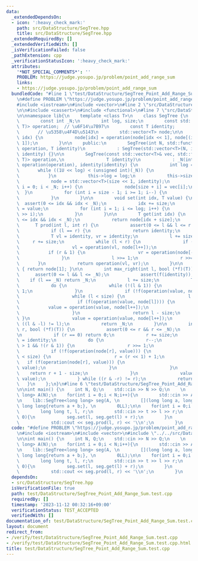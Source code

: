 ```yaml
---
data:
  _extendedDependsOn:
  - icon: ':heavy_check_mark:'
    path: src/DataStructure/SegTree.hpp
    title: src/DataStructure/SegTree.hpp
  _extendedRequiredBy: []
  _extendedVerifiedWith: []
  _isVerificationFailed: false
  _pathExtension: cpp
  _verificationStatusIcon: ':heavy_check_mark:'
  attributes:
    '*NOT_SPECIAL_COMMENTS*': ''
    PROBLEM: https://judge.yosupo.jp/problem/point_add_range_sum
    links:
    - https://judge.yosupo.jp/problem/point_add_range_sum
  bundledCode: "#line 1 \"test/DataStructure/SegTree_Point_Add_Range_Sum.test.cpp\"\
    \n#define PROBLEM \"https://judge.yosupo.jp/problem/point_add_range_sum\"\n\n\
    #include <iostream>\n#include <vector>\n#line 2 \"src/DataStructure/SegTree.hpp\"\
    \n\n#include <cassert>\n#include <functional>\n#line 7 \"src/DataStructure/SegTree.hpp\"\
    \n\nnamespace lib{\n    template <class T>\n    class SegTree {\n    private:\n\
    \        const int _N;\n        int log, size;\n        const std::function<T(T,\
    \ T)> operation;  // \u6F14\u7B97\n        const T identity;                 \
    \       // \u5358\u4F4D\u5143\n        std::vector<T> node;\n\n        void update(int\
    \ idx) {\n            node[idx] = operation(node[idx << 1], node[(idx << 1) |\
    \ 1]);\n        }\n\n    public:\n        SegTree(int N, std::function<T(T, T)>\
    \ operation, T identity)\n            : SegTree(std::vector<T>(N, identity), operation,\
    \ identity) {}\n\n        SegTree(const std::vector<T>& vec, std::function<T(T,\
    \ T)> operation,\n                T identity)\n            : _N(int(vec.size())),\
    \ operation(operation), identity(identity) {\n            int log = 0;\n     \
    \       while ((1U << log) < (unsigned int)(_N)) {\n                log++;\n \
    \           }\n            this->log = log;\n            this->size = 1 << log;\n\
    \            node = std::vector<T>(size << 1, identity);\n            for (int\
    \ i = 0; i < _N; i++) {\n                node[size + i] = vec[i];\n          \
    \  }\n            for (int i = size - 1; i >= 1; i--) {\n                update(i);\n\
    \            }\n        }\n\n        void set(int idx, T value) {\n          \
    \  assert(0 <= idx && idx < _N);\n            idx += size;\n            node[idx]\
    \ = value;\n            for (int i = 1; i <= log; i++) {\n                update(idx\
    \ >> i);\n            }\n        }\n\n        T get(int idx) {\n            assert(0\
    \ <= idx && idx < _N);\n            return node[idx + size];\n        }\n\n  \
    \      T prod(int l, int r) {\n            assert(0 <= l && l <= r && r <= _N);\n\
    \            if (l == r) {\n                return identity;\n            }\n\
    \            T vl = identity, vr = identity;\n            l += size;\n       \
    \     r += size;\n            while (l < r) {\n                if (l & 1) {\n\
    \                    vl = operation(vl, node[l++]);\n                }\n     \
    \           if (r & 1) {\n                    vr = operation(node[--r], vr);\n\
    \                }\n                l >>= 1;\n                r >>= 1;\n     \
    \       }\n            return operation(vl, vr);\n        }\n\n        T all_prod()\
    \ { return node[1]; }\n\n        int max_right(int l, bool (*f)(T)) {\n      \
    \      assert(0 <= l && l <= _N);\n            assert(f(identity));\n        \
    \    if (l == _N) return _N;\n            l += size;\n            T value = identity;\n\
    \            do {\n                while (!(l & 1)) {\n                    l >>=\
    \ 1;\n                }\n                if (!f(operation(value, node[l]))) {\n\
    \                    while (l < size) {\n                        l <<= 1;\n  \
    \                      if (f(operation(value, node[l]))) {\n                 \
    \           value = operation(value, node[l++]);\n                        }\n\
    \                    }\n                    return l - size;\n               \
    \ }\n                value = operation(value, node[l++]);\n            } while\
    \ ((l & -l) != l);\n            return _N;\n        }\n\n        int min_left(int\
    \ r, bool (*f)(T)) {\n            assert(0 <= r && r <= _N);\n            assert(f(identity));\n\
    \n            if (r == 0) return 0;\n            r += size;\n            T value\
    \ = identity;\n            do {\n                r--;\n                while (r\
    \ > 1 && !(r & 1)) {\n                    r >>= 1;\n                }\n\n    \
    \            if (!f(operation(node[r], value))) {\n                    while (r\
    \ < size) {\n                        r = (r << 1) + 1;\n                     \
    \   if (f(operation(node[r], value))) {\n                            value = operation(node[r--],\
    \ value);\n                        }\n                    }\n                \
    \    return r + 1 - size;\n                }\n                value = operation(node[r],\
    \ value);\n            } while ((r & -r) != r);\n            return 0;\n     \
    \   }\n    };\n}\n#line 6 \"test/DataStructure/SegTree_Point_Add_Range_Sum.test.cpp\"\
    \n\nint main() {\n    int N, Q;\n    std::cin >> N >> Q;\n    \n    std::vector<long\
    \ long> A(N);\n    for(int i = 0;i < N;i++){\n        std::cin >> A[i];\n    }\n\
    \n    lib::SegTree<long long> seg(A, \n        [](long long a, long long b) ->\
    \ long long{return a + b;}, \n        0LL);\n\n    for(int i = 0;i < Q;i++){\n\
    \        long long t, l, r;\n        std::cin >> t >> l >> r;\n        if(t ==\
    \ 0){\n            seg.set(l, seg.get(l) + r);\n        }\n        if(t == 1){\n\
    \            std::cout << seg.prod(l, r) << '\\n';\n        }\n    }\n}\n"
  code: "#define PROBLEM \"https://judge.yosupo.jp/problem/point_add_range_sum\"\n\
    \n#include <iostream>\n#include <vector>\n#include \"../../src/DataStructure/SegTree.hpp\"\
    \n\nint main() {\n    int N, Q;\n    std::cin >> N >> Q;\n    \n    std::vector<long\
    \ long> A(N);\n    for(int i = 0;i < N;i++){\n        std::cin >> A[i];\n    }\n\
    \n    lib::SegTree<long long> seg(A, \n        [](long long a, long long b) ->\
    \ long long{return a + b;}, \n        0LL);\n\n    for(int i = 0;i < Q;i++){\n\
    \        long long t, l, r;\n        std::cin >> t >> l >> r;\n        if(t ==\
    \ 0){\n            seg.set(l, seg.get(l) + r);\n        }\n        if(t == 1){\n\
    \            std::cout << seg.prod(l, r) << '\\n';\n        }\n    }\n}"
  dependsOn:
  - src/DataStructure/SegTree.hpp
  isVerificationFile: true
  path: test/DataStructure/SegTree_Point_Add_Range_Sum.test.cpp
  requiredBy: []
  timestamp: '2023-11-12 00:32:16+09:00'
  verificationStatus: TEST_ACCEPTED
  verifiedWith: []
documentation_of: test/DataStructure/SegTree_Point_Add_Range_Sum.test.cpp
layout: document
redirect_from:
- /verify/test/DataStructure/SegTree_Point_Add_Range_Sum.test.cpp
- /verify/test/DataStructure/SegTree_Point_Add_Range_Sum.test.cpp.html
title: test/DataStructure/SegTree_Point_Add_Range_Sum.test.cpp
---
```

